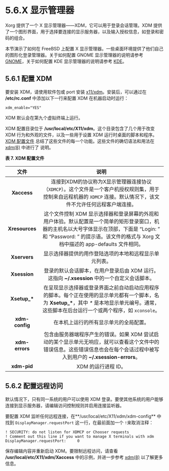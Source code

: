 # 5.6.X 显示管理器

Xorg 提供了一个 X 显示管理器——XDM，它可以用于登录会话管理。XDM 提供了一个图形界面，用于选择要连接的显示服务器，以及输入授权信息，如登录和密码的组合。

本节演示了如何在 FreeBSD 上配置 X 显示管理器。一些桌面环境提供了他们自己的图形化登录管理器。关于如何配置 GNOME 显示管理器的说明请参考 [GNOME](https://docs.freebsd.org/en/books/handbook/x11/#x11-wm-gnome)，关于如何配置 KDE 显示管理器的说明请参考 [KDE](https://docs.freebsd.org/en/books/handbook/x11/#x11-wm-kde)。

## 5.6.1 配置 XDM

要安装 XDM，请使用软件包或 port 安装 [x11/xdm](https://cgit.freebsd.org/ports/tree/x11/xdm/pkg-descr)。安装后，可以通过在 **/etc/rc.conf** 中添加以下一行来配置 XDM 在机器启动时运行：

```
xdm_enable="YES"
```

XDM 默认会在第九个虚拟终端上运行。

XDM 配置目录位于 **/usr/local/etc/X11/xdm**。这个目录包含了几个用于改变 XDM 行为和外观的文件，以及一些用于设置 XDM 运行时桌面的脚本和程序。[XDM 配置文件](https://docs.freebsd.org/en/books/handbook/x11/#xdm-config-files) 总结了这些文件的每一个功能。这些文件的确切语法和用法在 [xdm(8)](https://www.freebsd.org/cgi/man.cgi?query=xdm&sektion=8&format=html) 中进行了 说明。

**表 7. XDM 配置文件**

| 文件         | 说明                                                                                                                                     |
| :----------: | :--------------------------------------------------------------------------------------------------------------------------------------: |
| **Xaccess** | 连接到XDM的协议称为X显示管理器连接协议（`XDMCP`）。这个文件是一个客户机授权规则集，用于控制来自远程机器的 `XDMCP` 连接。默认情况下，该文件不允许任何远程客户端连接。|
| **Xresources** | 这个文件控制 XDM 显示选择器和登录屏幕的外观和用户体验。默认配置是一个简单的矩形登录窗口，机器的主机名以大号字体显示在顶部，下面是 “Login: ” 和 “Password: ” 的提示语。该文件的格式与 Xorg 文档中描述的 app-defaults 文件相同。|
| **Xservers**   | 显示选择器提供的用作登陆选项的本地和远程显示单元列表。                                                                                                             |
| **Xsession**   | 登录的默认会话脚本，在用户登录后由 XDM 运行。这指向 **\~/.xsession** 中的一个自定义会话脚本。                                                                           |
| **Xsetup\_\*** | 在呈现显示选择器或登录界面之前自动启动应用程序的脚本。每个正在使用的显示单元都有一个脚本，名为 **Xsetup\_\***，其中 *\** 是本地显示单元编号。通常，这些脚本在后台运行一个或两个程序，如 `xconsole`。                              |
| **xdm-config** | 在本机上运行的所有显示单元的全局配置。                                                                                                                   |
| **xdm-errors** | 包含由服务器端程序产生的错误。如果 XDM 尝试启动的某个显示单元无响应，就可以查看这个文件中的错误信息。这些错误信息也会在每个会话过程中被写入到用户的 **\~/.xsession-errors**。                                            |
| **xdm-pid**    | XDM 的运行进程 ID。                                                                                                                        |

## 5.6.2 配置远程访问

默认情况下，只有同一系统的用户可以使用 XDM 登录。要使其他系统的用户能够连接到显示服务器，请编辑访问控制规则并启用连接监听器。

要配置 XDM 监听任何远程连接，在**/usr/local/etc/X11/xdm/xdm-config** 中找到 `DisplayManager.requestPort` 这一行，在最前面加一个 `!`来取消注释：

```
! SECURITY: do not listen for XDMCP or Chooser requests
! Comment out this line if you want to manage X terminals with xdm
DisplayManager.requestPort:     0
```

保存编辑内容并重新启动 XDM。要限制远程访问，请查看 **/usr/local/etc/X11/xdm/Xaccess** 中的示例，并进一步参考 [xdm(8)](https://www.freebsd.org/cgi/man.cgi?query=xdm&sektion=8&format=html) 以了解更多信息。
